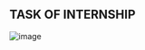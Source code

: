 ## TASK OF INTERNSHIP
![image](https://user-images.githubusercontent.com/89699096/232274689-21f28e46-ca3d-4407-ab96-96d5dcb58206.png)
